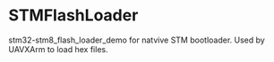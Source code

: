 STMFlashLoader
==============

stm32-stm8_flash_loader_demo for natvive STM bootloader. Used by UAVXArm to load hex files.
